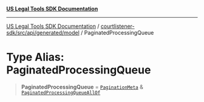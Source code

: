 [**US Legal Tools SDK Documentation**](../../../../../../README.md)

***

[US Legal Tools SDK Documentation](../../../../../../README.md) / [courtlistener-sdk/src/api/generated/model](../README.md) / PaginatedProcessingQueue

# Type Alias: PaginatedProcessingQueue

> **PaginatedProcessingQueue** = [`PaginationMeta`](../interfaces/PaginationMeta.md) & [`PaginatedProcessingQueueAllOf`](PaginatedProcessingQueueAllOf.md)
